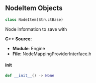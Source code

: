 ## NodeItem Objects

```python
class NodeItem(StructBase)
```

Node Information to save with

**C++ Source:**

- **Module**: Engine
- **File**: NodeMappingProviderInterface.h

<a id="unreal.NodeItem.__init__"></a>

#### __init__

```python
def __init__() -> None
```

<a id="unreal.PreviewMeshCollectionEntry"></a>